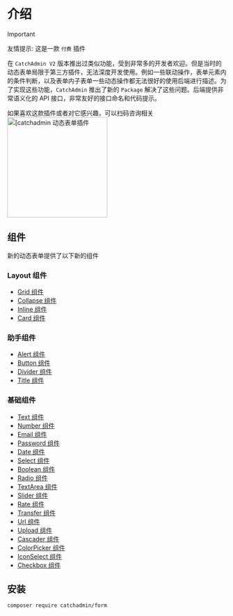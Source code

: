 # 介绍

> [!IMPORTANT]
> 友情提示: 这是一款 `付费` 插件

在 `CatchAdmin V2` 版本推出过类似功能，受到非常多的开发者欢迎。但是当时的动态表单局限于第三方插件，无法深度开发使用。例如一些联动操作，表单元素内的条件判断，以及表单内子表单一些动态操作都无法很好的使用后端进行描述。为了实现这些功能，`CatchAdmin` 推出了新的 `Package` 解决了这些问题。后端提供非常语义化的 API 接口，非常友好的接口命名和代码提示。

如果喜欢这款插件或者对它感兴趣，可以扫码咨询相关
<img src="/docs/assets/images/personal.jpeg" width=230 alt="[catchadmin 动态表单插件"/>

## 组件

新的动态表单提供了以下新的组件

### Layout 组件

- [Grid 组件](./layout/grid.md)
- [Collapse 组件](./layout/collapse.md)
- [Inline 组件](./layout/inline.md)
- [Card 组件](./layout/card.md)

### 助手组件

- [Alert 组件](./assist/alert.md)
- [Button 组件](./assist/button.md)
- [Divider 组件](./assist/divider.md)
- [Title 组件](./assist/title.md)

### 基础组件

- [Text 组件](./basic/text.md)
- [Number 组件](./basic/number.md)
- [Email 组件](./basic/email.md)
- [Password 组件](./basic/password.md)
- [Date 组件](./basic/date.md)
- [Select 组件](./basic/select.md)
- [Boolean 组件](./basic/boolean.md)
- [Radio 组件](./basic/radio.md)
- [TextArea 组件](./basic/textarea.md)
- [Slider 组件](./basic/slider.md)
- [Rate 组件](./basic/rate.md)
- [Transfer 组件](./basic/transfer.md)
- [Url 组件](./basic/url.md)
- [Upload 组件](./basic/upload.md)
- [Cascader 组件](./basic/cascader.md)
- [ColorPicker 组件](./basic/colorPicker.md)
- [IconSelect 组件](./basic/iconSelect.md)
- [Checkbox 组件](./basic/checkbox.md)

## 安装

```she
composer require catchadmin/form
```
